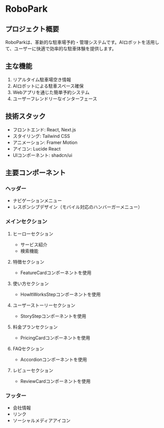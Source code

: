 # RoboPark

## プロジェクト概要

RoboParkは、革新的な駐車場予約・管理システムです。AIロボットを活用して、ユーザーに快適で効率的な駐車体験を提供します。

## 主な機能

1. リアルタイム駐車場空き情報
2. AIロボットによる駐車スペース確保
3. Webアプリを通じた簡単予約システム
4. ユーザーフレンドリーなインターフェース

## 技術スタック

- フロントエンド: React, Next.js
- スタイリング: Tailwind CSS
- アニメーション: Framer Motion
- アイコン: Lucide React
- UIコンポーネント: shadcn/ui

## 主要コンポーネント

### ヘッダー
- ナビゲーションメニュー
- レスポンシブデザイン（モバイル対応のハンバーガーメニュー）

### メインセクション
1. ヒーローセクション
   - サービス紹介
   - 検索機能

2. 特徴セクション
   - FeatureCardコンポーネントを使用

3. 使い方セクション
   - HowItWorksStepコンポーネントを使用

4. ユーザーストーリーセクション
   - StoryStepコンポーネントを使用

5. 料金プランセクション
   - PricingCardコンポーネントを使用

6. FAQセクション
   - Accordionコンポーネントを使用

7. レビューセクション
   - ReviewCardコンポーネントを使用

### フッター
- 会社情報
- リンク
- ソーシャルメディアアイコン
